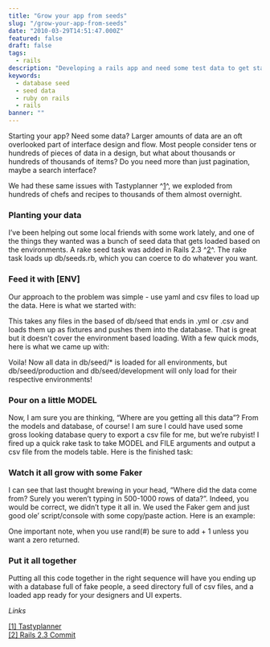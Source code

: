 ```yaml
---
title: "Grow your app from seeds"
slug: "/grow-your-app-from-seeds"
date: "2010-03-29T14:51:47.000Z"
featured: false
draft: false
tags:
  - rails
description: "Developing a rails app and need some test data to get started?"
keywords:
  - database seed
  - seed data
  - ruby on rails
  - rails
banner: ""
---
```


Starting your app? Need some data? Larger amounts of data are an oft
overlooked part of interface design and flow. Most people consider tens
or hundreds of pieces of data in a design, but what about thousands or
hundreds of thousands of items? Do you need more than just pagination,
maybe a search interface?

We had these same issues with Tastyplanner ^[1](#footnote-1)^, we
exploded from hundreds of chefs and recipes to thousands of them almost
overnight.

### Planting your data

I’ve been helping out some local friends with some work lately, and one
of the things they wanted was a bunch of seed data that gets loaded
based on the environments. A rake seed task was added in Rails
2.3 ^[2](#footnote-2)^. The rake task loads up db/seeds.rb, which you
can coerce to do whatever you want.

### Feed it with [ENV]

Our approach to the problem was simple - use yaml and csv files to load
up the data. Here is what we started with:

This takes any files in the based of db/seed that ends in .yml or .csv
and loads them up as fixtures and pushes them into the database. That is
great but it doesn’t cover the environment based loading. With a few
quick mods, here is what we came up with:

Voila! Now all data in db/seed/\* is loaded for all environments, but
db/seed/production and db/seed/development will only load for their
respective environments!

### Pour on a little MODEL

Now, I am sure you are thinking, “Where are you getting all this data”?
From the models and database, of course! I am sure I could have used
some gross looking database query to export a csv file for me, but we’re
rubyist! I fired up a quick rake task to take MODEL and FILE arguments
and output a csv file from the models table. Here is the finished task:

### Watch it all grow with some Faker

I can see that last thought brewing in your head, “Where did the data
come from? Surely you weren’t typing in 500-1000 rows of data?”. Indeed,
you would be correct, we didn’t type it all in. We used the Faker gem
and just good ole’ script/console with some copy/paste action. Here is
an example:

One important note, when you use rand(\#) be sure to add + 1 unless you
want a zero returned.

### Put it all together

Putting all this code together in the right sequence will have you
ending up with a database full of fake people, a seed directory full of
csv files, and a loaded app ready for your designers and UI experts.

*Links*

[[1] Tastyplanner](http://tastyplanner.com) \
[[2] Rails 2.3
Commit](http://github.com/rails/rails/commit/4932f7b38f72104819022abca0c952ba6f9888cb)

